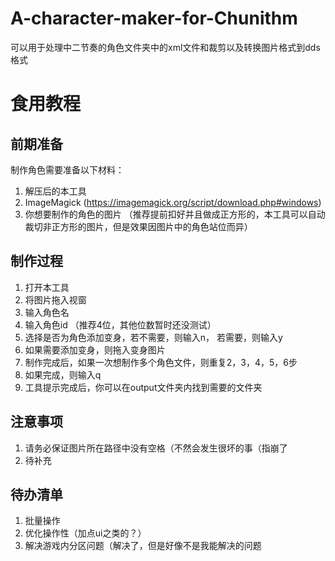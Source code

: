 # A-character-maker-for-Chunithm
可以用于处理中二节奏的角色文件夹中的xml文件和裁剪以及转换图片格式到dds格式

# 食用教程
## 前期准备
制作角色需要准备以下材料：

1. 解压后的本工具
2. ImageMagick (https://imagemagick.org/script/download.php#windows)
3. 你想要制作的角色的图片 （推荐提前扣好并且做成正方形的，本工具可以自动裁切非正方形的图片，但是效果因图片中的角色站位而异）

## 制作过程
1. 打开本工具
2. 将图片拖入视窗
3. 输入角色名
4. 输入角色id （推荐4位，其他位数暂时还没测试）
5. 选择是否为角色添加变身，若不需要，则输入n， 若需要，则输入y
6. 如果需要添加变身，则拖入变身图片
7. 制作完成后，如果一次想制作多个角色文件，则重复2，3，4，5，6步
8. 如果完成，则输入q
9. 工具提示完成后，你可以在output文件夹内找到需要的文件夹

## 注意事项
1. 请务必保证图片所在路径中没有空格（不然会发生很坏的事（指崩了
2. 待补充

## 待办清单
1. 批量操作
2. 优化操作性（加点ui之类的？）
3. 解决游戏内分区问题（解决了，但是好像不是我能解决的问题

